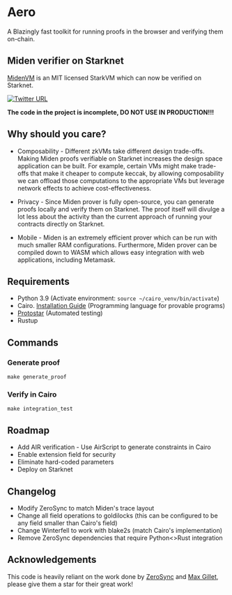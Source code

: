 # Aero
A Blazingly fast toolkit for running proofs in the browser and verifying them on-chain.

## Miden verifier on Starknet
[MidenVM](https://github.com/0xPolygonMiden/miden-vm) is an MIT licensed StarkVM which can now be verified on Starknet.

[![Twitter URL](https://img.shields.io/twitter/follow/stark_oracle?style=social)](https://twitter.com/stark_oracle)

**The code in the project is incomplete, DO NOT USE IN PRODUCTION!!!**

## Why should you care?

* Composability - Different zkVMs take different design trade-offs. Making Miden proofs verifiable on Starknet increases the design space
application can be built. For example, certain VMs might make trade-offs that make it cheaper to compute keccak, by allowing composability
we can offload those computations to the appropriate VMs but leverage network effects to achieve cost-effectiveness.

* Privacy - Since Miden prover is fully open-source, you can generate proofs locally and verify them on Starknet. The proof itself
will divulge a lot less about the activity than the current approach of running your contracts directly on Starknet.

* Mobile - Miden is an extremely efficient prover which can be run with much smaller RAM configurations. Furthermore, Miden prover can 
be compiled down to WASM which allows easy integration with web applications, including Metamask.

## Requirements
- Python 3.9 (Activate environment: `source ~/cairo_venv/bin/activate`)
- Cairo. [Installation Guide](https://www.cairo-lang.org/docs/quickstart.html) (Programming language for provable programs)
- [Protostar](https://docs.swmansion.com/protostar/docs/tutorials/installation) (Automated testing)
- Rustup

## Commands

### Generate proof
```
make generate_proof
```

### Verify in Cairo
```
make integration_test
```

## Roadmap

* Add AIR verification - Use AirScript to generate constraints in Cairo
* Enable extension field for security
* Eliminate hard-coded parameters 
* Deploy on Starknet

## Changelog
* Modify ZeroSync to match Miden's trace layout
* Change all field operations to goldilocks (this can be configured to be any field smaller than Cairo's field)
* Change Winterfell to work with blake2s (match Cairo's implementation)
* Remove ZeroSync dependencies that require Python<>Rust integration

## Acknowledgements

This code is heavily reliant on the work done by [ZeroSync](https://github.com/ZeroSync/ZeroSync) and [Max Gillet](https://github.com/maxgillett), please give them a star for their great work!
